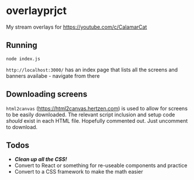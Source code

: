 # overlayprjct
My stream overlays for https://youtube.com/c/CalamarCat

## Running
`node index.js`

`http://localhost:3000/` has an index page that lists all the screens and banners availabe - navigate from there

## Downloading screens
`html2canvas` (https://html2canvas.hertzen.com) is used to allow for screens to be easily downloaded. The relevant script inclusion and setup code *should* exist in each HTML file. Hopefully commented out. Just uncomment to download.

## Todos
- ***Clean up all the CSS!***
- Convert to React or something for re-useable components and practice
- Convert to a CSS framework to make the math easier
